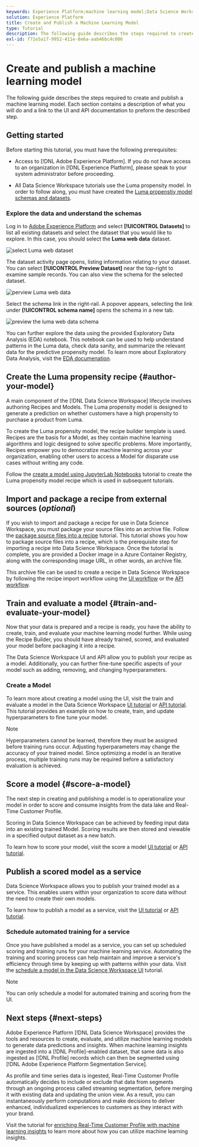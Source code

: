 ```yaml
---
keywords: Experience Platform;machine learning model;Data Science Workspace;popular topics;create and publish a model
solution: Experience Platform
title: Create and Publish a Machine Learning Model
type: Tutorial
description: The following guide describes the steps required to create and publish a machine learning model.
exl-id: f71e5a17-9952-411e-8e6a-aab46bc4c006
---
```


# Create and publish a machine learning model

The following guide describes the steps required to create and publish a machine learning model. Each section contains a description of what you will do and a link to the UI and API documentation to preform the described step.

## Getting started

Before starting this tutorial, you must have the following prerequisites:

-   Access to [!DNL Adobe Experience Platform]. If you do not have access to an organization in [!DNL Experience Platform], please speak to your system administrator before proceeding.

-  All Data Science Workspace tutorials use the Luma propensity model. In order to follow along, you must have created the [Luma propenstiy model schemas and datasets](./create-luma-data.md).

### Explore the data and understand the schemas

Log in to [Adobe Experience Platform](https://platform.adobe.com/) and select **[!UICONTROL Datasets]** to list all existing datasets and select the dataset that you would like to explore. In this case, you should select the **Luma web data** dataset.

![select Luma web dataset](../images/models-recipes/model-walkthrough/luma-dataset.png)

The dataset activity page opens, listing information relating to your dataset. You can select **[!UICONTROL Preview Dataset]** near the top-right to examine sample records. You can also view the schema for the selected dataset. 

![perview Luma web data](../images/models-recipes/model-walkthrough/preview-dataset.png)

Select the schema link in the right-rail. A popover appears, selecting the link under **[!UICONTROL schema name]** opens the schema in a new tab.

![preview the luma web data schema](../images/models-recipes/model-walkthrough/preview-schema.png)

You can further explore the data using the provided Exploratory Data Analysis (EDA) notebook. This notebook can be used to help understand patterns in the Luma data, check data sanity, and summarize the relevant data for the predictive propensity model. To learn more about Exploratory Data Analysis, visit the [EDA documenation](../jupyterlab/eda-notebook.md).

## Create the Luma propensity recipe {#author-your-model}

A main component of the [!DNL Data Science Workspace] lifecycle involves authoring Recipes and Models. The Luma propensity model is designed to generate a prediction on whether customers have a high propensity to purchase a product from Luma.

To create the Luma propensity model, the recipe builder template is used. Recipes are the basis for a Model, as they contain machine learning algorithms and logic designed to solve specific problems. More importantly, Recipes empower you to democratize machine learning across your organization, enabling other users to access a Model for disparate use cases without writing any code.

Follow the [create a model using JupyterLab Notebooks](../jupyterlab/create-a-model.md) tutorial to create the Luma propensity model recipe which is used in subsequent tutorials.

## Import and package a recipe from external sources (*optional*)

If you wish to import and package a recipe for use in Data Science Workspace, you must package your source files into an archive file. Follow the [package source files into a recipe](./package-source-files-recipe.md) tutorial. This tutorial shows you how to package source files into a recipe, which is the prerequisite step for importing a recipe into Data Science Workspace. Once the tutorial is complete, you are provided a Docker image in a Azure Container Registry, along with the corresponding image URL, in other words, an archive file.

This archive file can be used to create a recipe in Data Science Workspace by following the recipe import workflow using the [UI workflow](./import-packaged-recipe-ui.md) or the [API workflow](./import-packaged-recipe-api.md).

## Train and evaluate a model {#train-and-evaluate-your-model}

Now that your data is prepared and a recipe is ready, you have the ability to create, train, and evaluate your machine learning model further. While using the Recipe Builder, you should have already trained, scored, and evaluated your model before packaging it into a recipe. 

The Data Science Workspace UI and API allow you to publish your recipe as a model. Additionally, you can further fine-tune specific aspects of your model such as adding, removing, and changing hyperparameters.

### Create a Model

To learn more about creating a model using the UI, visit the train and evaluate a model in the Data Science Workspace [UI tutorial](./train-evaluate-model-ui.md) or [API tutorial](./train-evaluate-model-api.md). This tutorial provides an example on how to create, train, and update hyperparameters to fine tune your model.

>[!NOTE]
>
> Hyperparameters cannot be learned, therefore they must be assigned before training runs occur. Adjusting hyperparameters may change the accuracy of your trained model. Since optimizing a model is an iterative process, multiple training runs may be required before a satisfactory evaluation is achieved.

## Score a model {#score-a-model}

The next step in creating and publishing a model is to operationalize your model in order to score and consume insights from the data lake and Real-Time Customer Profile.

Scoring in Data Science Workspace can be achieved by feeding input data into an existing trained Model. Scoring results are then stored and viewable in a specified output dataset as a new batch. 

To learn how to score your model, visit the score a model [UI tutorial](./score-model-ui.md) or [API tutorial](./score-model-api.md).

## Publish a scored model as a service

Data Science Workspace allows you to publish your trained model as a service. This enables users within your organization to score data without the need to create their own models.

To learn how to publish a model as a service, visit the [UI tutorial](./publish-model-service-ui.md) or [API tutorial](./publish-model-service-api.md).

### Schedule automated training for a service

Once you have published a model as a service, you can set up scheduled scoring and training runs for your machine learning service. Automating the training and scoring process can help maintain and improve a service's efficiency through time by keeping up with patterns within your data. Visit the [schedule a model in the Data Science Workspace UI](./schedule-models-ui.md) tutorial.

>[!NOTE]
>
> You can only schedule a model for automated training and scoring from the UI.

## Next steps {#next-steps}

Adobe Experience Platform [!DNL Data Science Workspace] provides the tools and resources to create, evaluate, and utilize machine learning models to generate data predictions and insights. When machine learning insights are ingested into a [!DNL Profile]-enabled dataset, that same data is also ingested as [!DNL Profile] records which can then be segmented using [!DNL Adobe Experience Platform Segmentation Service].

 As profile and time series data is ingested, Real-Time Customer Profile automatically decides to include or exclude that data from segments through an ongoing process called streaming segmentation, before merging it with existing data and updating the union view. As a result, you can instantaneously perform computations and make decisions to deliver enhanced, individualized experiences to customers as they interact with your brand.

 Visit the tutorial for [enriching Real-Time Customer Profile with machine learning insights](./enrich-profile.md) to learn more about how you can utilize machine learning insights.
